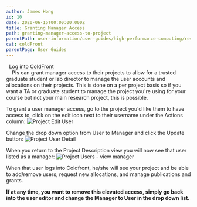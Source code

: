 ```yaml
---
author: James Hong
id: 10
date: 2020-06-15T00:00:00.000Z
title: Granting Manager Access
path: granting-manager-access-to-project
parentPath: user-information/user-guides/high-performance-computing/research-computing-user-portal
cat: coldFront
parentPage: User Guides
---
```


&nbsp;
[Log into ColdFront](https://hpcaccount.usc.edu/)  
&nbsp;
&nbsp;
PIs can grant manager access to their projects to allow for a trusted graduate student or lab director to manage the user accounts and allocations on their projects.  This is done on a per project basis so if you want a TA or graduate student to manage the project you're using for your course but not your main research project, this is possible.


To grant a user manager access, go to the project you'd like them to have access to, click on the edit icon next to their username under the Actions column:
![Project Edit User](/images/coldfront_project_edituser.jpg)

Change the drop down option from User to Manager and click the Update button: 
![Project User Detail](/images/coldfront_project_userdetail.jpg)


When you return to the Project Description view you will now see that user listed as a manager:
![Project Users - view manager](/images/coldfront_project_usermanager.jpg)


When that user logs into Coldfront, he/she will see your project and be able to add/remove users, request new allocations, and manage publications and grants.


**If at any time, you want to remove this elevated access, simply go back into the user editor and change the Manager to User in the drop down list.**


